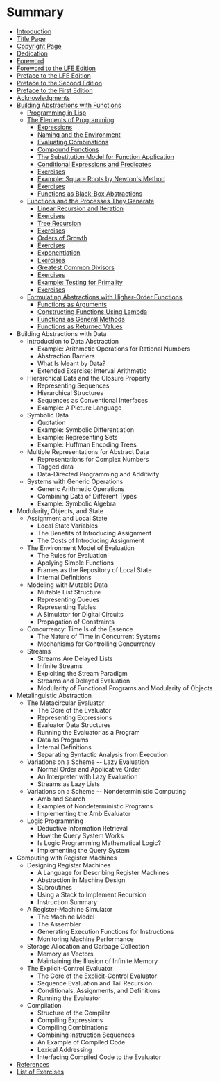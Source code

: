 # Summary

* [Introduction](README.md)
* [Title Page](fm/title-page.md)
* [Copyright Page](fm/copyright-page.md)
* [Dedication](fm/dedication.md)
* [Foreword](fm/foreword.md)
* [Foreword to the LFE Edition](fm/lfe-foreword.md)
* [Preface to the LFE Edition](fm/preface-3.md)
* [Preface to the Second Edition](fm/preface-2.md)
* [Preface to the First Edition](fm/preface-1.md)
* [Acknowledgments](fm/acknowledgments.md)
* [Building Abstractions with Functions](ch1/building-abstractions-with-functions.md)
   * [Programming in Lisp](ch1/programming-in-lisp.md)
   * [The Elements of Programming](ch1/the-elements-of-programming.md)
       * [Expressions](ch1/expressions.md)
       * [Naming and the Environment](ch1/naming-and-the-environment.md)
       * [Evaluating Combinations](ch1/evaluating-combinations.md)
       * [Compound Functions](ch1/compound-functions.md)
       * [The Substitution Model for Function Application](ch1/the-substitution-model-for-function-application.md)
       * [Conditional Expressions and Predicates](ch1/conditional-expressions-and-predicates.md)
       * [Exercises](ch1/exercises-1.md)
       * [Example: Square Roots by Newton's Method](ch1/example-square-roots-by-newtons-method.md)
       * [Exercises](ch1/exercises-2.md)
       * [Functions as Black-Box Abstractions](ch1/functions-as-black-box-abstractions.md)
   * [Functions and the Processes They Generate](ch1/functions_and_the_processes_they_generate.md)
       * [Linear Recursion and Iteration](ch1/linear_recursion_and_iteration.md)
       * [Exercises](ch1/exercises-3.md)
       * [Tree Recursion](ch1/tree_recursion.md)
       * [Exercises](ch1/exercises-4.md)
       * [Orders of Growth](ch1/orders_of_growth.md)
       * [Exercises](ch1/exercises-5.md)
       * [Exponentiation](ch1/exponentiation.md)
       * [Exercises](ch1/exercises-6.md)
       * [Greatest Common Divisors](ch1/greatest_common_divisors.md)
       * [Exercises](ch1/exercises-7.md)
       * [Example: Testing for Primality](ch1/example_testing_for_primality.md)
       * [Exercises](ch1/exercises-8.md)
   * [Formulating Abstractions with Higher-Order Functions](ch1/formulating_abstractions_with_higher-order_functions.md)
       * [Functions as Arguments](ch1/functions_as_arguments.md)
       * [Constructing Functions Using Lambda](ch1/constructing_functions_using_lambda.md)
       * [Functions as General Methods](ch1/functions_as_general_methods.md)
       * [Functions as Returned Values](ch1/functions_as_returned_values.md)
* Building Abstractions with Data
   * Introduction to Data Abstraction
       * Example: Arithmetic Operations for Rational Numbers
       * Abstraction Barriers
       * What Is Meant by Data?
       * Extended Exercise: Interval Arithmetic
   * Hierarchical Data and the Closure Property
       * Representing Sequences
       * Hierarchical Structures
       * Sequences as Conventional Interfaces
       * Example: A Picture Language
   * Symbolic Data
       * Quotation
       * Example: Symbolic Differentiation
       * Example: Representing Sets
       * Example: Huffman Encoding Trees
   * Multiple Representations for Abstract Data
       * Representations for Complex Numbers
       * Tagged data
       * Data-Directed Programming and Additivity
   * Systems with Generic Operations
       * Generic Arithmetic Operations
       * Combining Data of Different Types
       * Example: Symbolic Algebra
* Modularity, Objects, and State
   * Assignment and Local State
       * Local State Variables
       * The Benefits of Introducing Assignment
       * The Costs of Introducing Assignment
   * The Environment Model of Evaluation
       * The Rules for Evaluation
       * Applying Simple Functions
       * Frames as the Repository of Local State
       * Internal Definitions
   * Modeling with Mutable Data
       * Mutable List Structure
       * Representing Queues
       * Representing Tables
       * A Simulator for Digital Circuits
       * Propagation of Constraints
   * Concurrency: Time Is of the Essence
       * The Nature of Time in Concurrent Systems
       * Mechanisms for Controlling Concurrency
   * Streams
       * Streams Are Delayed Lists
       * Infinite Streams
       * Exploiting the Stream Paradigm
       * Streams and Delayed Evaluation
       * Modularity of Functional Programs and Modularity of Objects
* Metalinguistic Abstraction
   * The Metacircular Evaluator
       * The Core of the Evaluator
       * Representing Expressions
       * Evaluator Data Structures
       * Running the Evaluator as a Program
       * Data as Programs
       * Internal Definitions
       * Separating Syntactic Analysis from Execution
   * Variations on a Scheme -- Lazy Evaluation
       * Normal Order and Applicative Order
       * An Interpreter with Lazy Evaluation
       * Streams as Lazy Lists
   * Variations on a Scheme -- Nondeterministic Computing
       * Amb and Search
       * Examples of Nondeterministic Programs
       * Implementing the Amb Evaluator
   * Logic Programming
       * Deductive Information Retrieval
       * How the Query System Works
       * Is Logic Programming Mathematical Logic?
       * Implementing the Query System
* Computing with Register Machines
   * Designing Register Machines
       * A Language for Describing Register Machines
       * Abstraction in Machine Design
       * Subroutines
       * Using a Stack to Implement Recursion
       * Instruction Summary
   * A Register-Machine Simulator
       * The Machine Model
       * The Assembler
       * Generating Execution Functions for Instructions
       * Monitoring Machine Performance
   * Storage Allocation and Garbage Collection
       * Memory as Vectors
       * Maintaining the Illusion of Infinite Memory
   * The Explicit-Control Evaluator
       * The Core of the Explicit-Control Evaluator
       * Sequence Evaluation and Tail Recursion
       * Conditionals, Assignments, and Definitions
       * Running the Evaluator
   * Compilation
       * Structure of the Compiler
       * Compiling Expressions
       * Compiling Combinations
       * Combining Instruction Sequences
       * An Example of Compiled Code
       * Lexical Addressing
       * Interfacing Compiled Code to the Evaluator
* [References](bm/references.md)
* [List of Exercises](bm/list-of-exercises.md)

